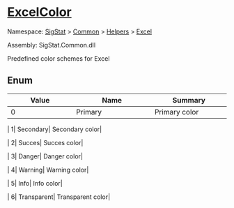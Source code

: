 # [ExcelColor](./ExcelColor.md)
Namespace: [SigStat]() > [Common](./../../README.md) > [Helpers](./../README.md) > [Excel](./README.md)

Assembly: SigStat.Common.dll


Predefined color schemes for Excel

##	Enum

| Value<div><a href="#"><img width=400></a></div> | Name<div><a href="#"><img width=475></a></div> | Summary<div><a href="#"><img width=400></a></div> | 
| --- | --- | --- | 
| 0| Primary| Primary color| 

| 1| Secondary| Secondary color| 

| 2| Succes| Succes color| 

| 3| Danger| Danger color| 

| 4| Warning| Warning color| 

| 5| Info| Info color| 

| 6| Transparent| Transparent color| 



